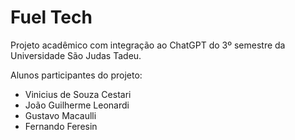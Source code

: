 # Fuel Tech

Projeto acadêmico com integração ao ChatGPT do 3º semestre da Universidade São Judas Tadeu.

Alunos participantes do projeto:

- Vinicius de Souza Cestari
- João Guilherme Leonardi
- Gustavo Macaulli
- Fernando Feresin
